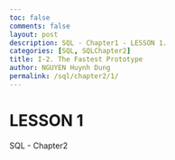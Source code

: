 ```yaml
---
toc: false
comments: false
layout: post
description: SQL - Chapter1 - LESSON 1.
categories: [SQL, SQLChapter2]
title: I-2. The Fastest Prototype
author: NGUYEN Huynh Dung
permalink: /sql/chapter2/1/
---
```


# LESSON 1
SQL - Chapter2